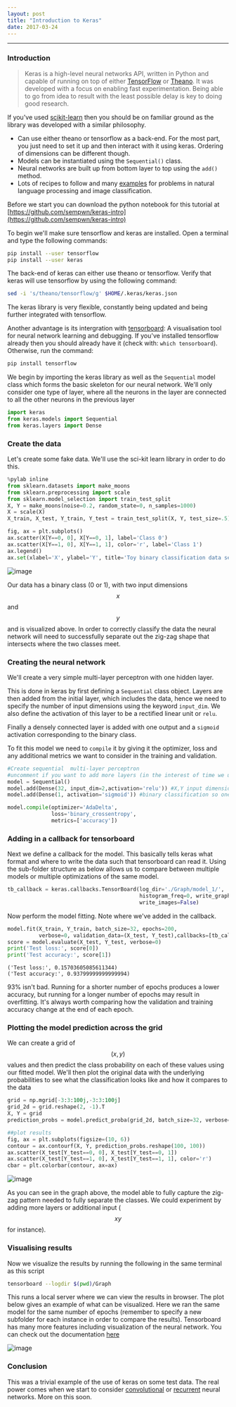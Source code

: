 ```yaml
---
layout: post
title: "Introduction to Keras"
date: 2017-03-24
---
```


---

### Introduction

> Keras is a high-level neural networks API, written in Python and capable of running on top of either [TensorFlow](https://www.tensorflow.org) or [Theano](http://deeplearning.net/software/theano/). It was developed with a focus on enabling fast experimentation.
> Being able to go from idea to result with the least possible delay is key to doing good research.

If you've used [scikit-learn](http://scikit-learn.org/stable/) then you should be on familiar ground as the library was developed with a similar philosophy.

 * Can use either theano or tensorflow as a back-end. For the most part, you just need to set it up and then interact with it using keras. Ordering of dimensions can be different though.
 * Models can be instantiated using the `Sequential()` class.
 * Neural networks are built up from bottom layer to top using the `add()` method.
 * Lots of recipes to follow and many [examples](https://github.com/fchollet/keras/tree/master/examples) for problems in natural language processing and image classification.

Before we start you can download the python notebook for this tutorial at [https://github.com/sempwn/keras-intro](https://github.com/sempwn/keras-intro)

To begin we'll make sure tensorflow and keras are installed. Open a terminal and type the following commands:

```sh
pip install --user tensorflow
pip install --user keras
```

The back-end of keras can either use theano or tensorflow. Verify that keras will use tensorflow by using the following command:

```sh
sed -i 's/theano/tensorflow/g' $HOME/.keras/keras.json
```



The keras library is very flexible, constantly being updated and being further integrated with tensorflow.

Another advantage is its intergration with [tensorboard](https://www.tensorflow.org/get_started/summaries_and_tensorboard): A visualisation tool for neural network learning and debugging. If you've installed tensorflow already then you should already have it (check with: `which tensorboard`). Otherwise, run the command:

```sh
pip install tensorflow
```

We begin by importing the keras library as well as the `Sequential` model class which forms the basic skeleton
for our neural network. We'll only consider one type of layer, where all the neurons in the layer are connected to all
the other neurons in the previous layer


```python
import keras
from keras.models import Sequential
from keras.layers import Dense
```

### Create the data

Let's create some fake data. We'll use the sci-kit learn library in order to do this.


```python
%pylab inline
from sklearn.datasets import make_moons
from sklearn.preprocessing import scale
from sklearn.model_selection import train_test_split
X, Y = make_moons(noise=0.2, random_state=0, n_samples=1000)
X = scale(X)
X_train, X_test, Y_train, Y_test = train_test_split(X, Y, test_size=.5)
```





```python
fig, ax = plt.subplots()
ax.scatter(X[Y==0, 0], X[Y==0, 1], label='Class 0')
ax.scatter(X[Y==1, 0], X[Y==1, 1], color='r', label='Class 1')
ax.legend()
ax.set(xlabel='X', ylabel='Y', title='Toy binary classification data set');
```



<img class="center-block img-responsive" src ="{{ site.url }}/img/keras_basic_intro/output_8_0.png" alt="image" />


Our data has a binary class (0 or 1), with two input dimensions $$x$$ and $$y$$ and is visualized above. In order
to correctly classify the data the neural network will need to successfully separate out the zig-zag shape that intersects
where the two classes meet.

### Creating the neural network
We'll create a very simple multi-layer perceptron with one hidden layer.

This is done in keras by first defining a `Sequential` class object. Layers are then added from the initial layer,
which includes the data, hence we need to specify the number of input dimensions using the keyword `input_dim`. We also define the activation of this layer to be a rectified linear unit or `relu`.

Finally a densely connected layer is added with one output and a `sigmoid` activation corresponding to the binary class.

To fit this model we need to `compile` it by giving it the optimizer, loss and any additional metrics we want to consider in the training and validation.


```python
#Create sequential  multi-layer perceptron
#uncomment if you want to add more layers (in the interest of time we use a shallower model)
model = Sequential()
model.add(Dense(32, input_dim=2,activation='relu')) #X,Y input dimensions. connecting to 8 neurons with relu activation
model.add(Dense(1, activation='sigmoid')) #binary classification so one output

model.compile(optimizer='AdaDelta',
              loss='binary_crossentropy',
              metrics=['accuracy'])
```

### Adding in a callback for tensorboard
Next we define a callback for the model. This basically tells keras what format and where to write the data such that tensorboard can read it. Using the sub-folder structure as below allows us to compare between multiple models or multiple optimizations of the same model.


```python
tb_callback = keras.callbacks.TensorBoard(log_dir='./Graph/model_1/',
                                          histogram_freq=0, write_graph=True,
                                          write_images=False)
```

Now perform the model fitting. Note where we've added in the callback.


```python
model.fit(X_train, Y_train, batch_size=32, epochs=200,
          verbose=0, validation_data=(X_test, Y_test),callbacks=[tb_callback])
score = model.evaluate(X_test, Y_test, verbose=0)
print('Test loss:', score[0])
print('Test accuracy:', score[1])
```

    ('Test loss:', 0.15703605085611344)
    ('Test accuracy:', 0.93799999999999994)

93% isn't bad. Running for a shorter number of epochs produces a lower accuracy, but running for a longer number of epochs may result in overfitting. It's always worth comparing how the validation and training accuracy change at the end of each epoch.

### Plotting the model prediction across the grid

We can create a grid of $$(x,y)$$ values and then predict the class probability on each of these values using our fitted model. We'll then plot the original data with the underlying probabilities to see what the classification looks like and how it compares to the data


```python
grid = np.mgrid[-3:3:100j,-3:3:100j]
grid_2d = grid.reshape(2, -1).T
X, Y = grid
prediction_probs = model.predict_proba(grid_2d, batch_size=32, verbose=0)
```


```python
##plot results
fig, ax = plt.subplots(figsize=(10, 6))
contour = ax.contourf(X, Y, prediction_probs.reshape(100, 100))
ax.scatter(X_test[Y_test==0, 0], X_test[Y_test==0, 1])
ax.scatter(X_test[Y_test==1, 0], X_test[Y_test==1, 1], color='r')
cbar = plt.colorbar(contour, ax=ax)
```



<img class="center-block img-responsive" src ="{{ site.url }}/img/keras_basic_intro/output_18_0.png" alt="image" />


As you can see in the graph above, the model able to fully capture the zig-zag pattern needed to fully separate the classes. We could experiment by adding more layers or additional input ( $$xy$$ for instance).

### Visualising results
Now we visualize the results by running the following in the same terminal as this script

```sh
tensorboard --logdir $(pwd)/Graph
```

This runs a local server where we can view the results in browser. The plot below gives an example of what can be visualized. Here we ran the same model for the same number of epochs (remember to specify a new subfolder for each instance in order to compare the results). Tensorboard has many more features including visualization of the neural network. You can check out the documentation [here](https://www.tensorflow.org/get_started/summaries_and_tensorboard)

<img class="center-block img-responsive" src ="{{ site.url }}/img/keras_basic_intro/tensorboard_example.png" alt="image" />

### Conclusion

This was a trivial example of the use of keras on some test data. The real power comes when we start to consider [convolutional](https://en.wikipedia.org/wiki/Convolutional_neural_network) or [recurrent](https://en.wikipedia.org/wiki/Long_short-term_memory) neural networks. More on this soon.
